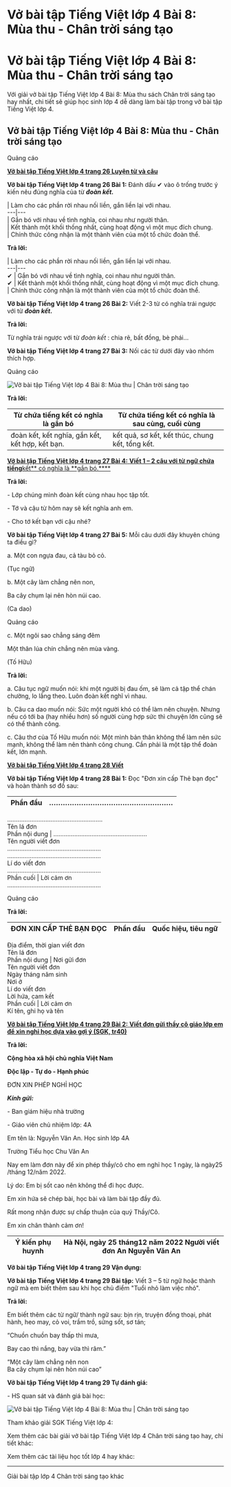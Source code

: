 # Vở bài tập Tiếng Việt lớp 4 Bài 8: Mùa thu - Chân trời sáng tạo

# Vở bài tập Tiếng Việt lớp 4 Bài 8: Mùa thu - Chân trời sáng tạo

Với giải vở bài tập Tiếng Việt lớp 4 Bài 8: Mùa thu sách Chân trời sáng tạo hay nhất, chi tiết sẽ giúp học sinh lớp 4 dễ dàng làm bài tập trong vở bài tập Tiếng Việt lớp 4.

## Vở bài tập Tiếng Việt lớp 4 Bài 8: Mùa thu - Chân trời sáng tạo

Quảng cáo

[**Vở bài tập Tiếng Việt lớp 4 trang 26 Luyện từ và câu**](https://vietjack.com/vbt-tieng-viet-4-ct/luyen-tu-va-cau-trang-26-vbt-tieng-viet-4-tap-1.jsp)

**Vở bài tập Tiếng Việt lớp 4 trang 26 Bài 1:** Đánh dấu ✔ vào ô trống trước ý kiến nêu đúng nghĩa của từ **_đoàn kết._**

| Làm cho các phần rời nhau nối liền, gắn liền lại với nhau.  
---|---  
| Gắn bó với nhau về tình nghĩa, coi nhau như người thân.  
| Kết thành một khối thống nhất, cùng hoạt động vì một mục đích chung.  
| Chính thức công nhận là một thành viên của một tổ chức đoàn thể.   
  
**Trả lời:**

| Làm cho các phần rời nhau nối liền, gắn liền lại với nhau.  
---|---  
✔ | Gắn bó với nhau về tình nghĩa, coi nhau như người thân.  
✔ | Kết thành một khối thống nhất, cùng hoạt động vì một mục đích chung.  
| Chính thức công nhận là một thành viên của một tổ chức đoàn thể.   
  
**Vở bài tập Tiếng Việt lớp 4 trang 26 Bài 2:** Viết 2-3 từ có nghĩa trái ngược với từ **_đoàn kết_.**

**Trả lời:**

Từ nghĩa trái ngược với từ _đoàn kết_ : chia rẽ, bất đồng, bè phái…

**Vở bài tập Tiếng Việt lớp 4 trang 27 Bài 3:** Nối các từ dưới đây vào nhóm thích hợp.

Quảng cáo

![Vở bài tập Tiếng Việt lớp 4 Bài 8: Mùa thu | Chân trời sáng tạo](https://vietjack.com/vbt-tieng-viet-4-ct/images/bai-8-mua-thu-188332.PNG)

**Trả lời:**

Từ chứa tiếng **kết** có nghĩa là **gắn bó** | Từ chứa tiếng **kết** có nghĩa là **sau cùng, cuối cùng**  
---|---  
đoàn kết, kết nghĩa, gắn kết, kết hợp, kết bạn. | kết quả, sơ kết, kết thúc, chung kết, tổng kết.  
  
[**Vở bài tập Tiếng Việt lớp 4 trang 27 Bài 4:** **Viết 1 – 2 câu với từ ngữ chứa tiếng**kết** có nghĩa là **gắn bó.****](https://vietjack.com/vbt-tieng-viet-4-ct/viet-1-2-cau-voi-tu-ngu-chua-tieng-ket-vm.jsp)

**Trả lời:**

\- Lớp chúng mình đoàn kết cùng nhau học tập tốt.

\- Tớ và cậu từ hôm nay sẽ kết nghĩa anh em.

\- Cho tớ kết bạn với cậu nhé?

**Vở bài tập Tiếng Việt lớp 4 trang 27 Bài 5:** Mỗi câu dưới đây khuyên chúng ta điều gì?

a. Một con ngựa đau, cả tàu bỏ cỏ.

(Tục ngữ)

b. Một cây làm chẳng nên non,

Ba cây chụm lại nên hòn núi cao.

(Ca dao)

Quảng cáo

c. Một ngôi sao chẳng sáng đêm

Một thân lúa chín chẳng nên mùa vàng.

(Tố Hữu)

**Trả lời:**

a. Câu tục ngữ muốn nói: khi một người bị đau ốm, sẽ làm cả tập thể chán chường, lo lắng theo. Luôn đoàn kết nghĩ vì nhau.

b. Câu ca dao muốn nói: Sức một người khó có thể làm nên chuyện. Nhưng nếu có tới ba (hay nhiều hơn) số người cùng hợp sức thì chuyện lớn cũng sẽ có thể thành công.

c. Câu thơ của Tố Hữu muốn nói: Một mình bản thân không thể làm nên sức mạnh, không thể làm nên thành công chung. Cần phải là một tập thể đoàn kết, lớn mạnh.

[**Vở bài tập Tiếng Việt lớp 4 trang 28 Viết**](https://vietjack.com/vbt-tieng-viet-4-ct/viet-trang-28-vbt-tieng-viet-4-tap-1.jsp)

**Vở bài tập Tiếng Việt lớp 4 trang 28 Bài 1:** Đọc "Đơn xin cấp Thẻ bạn đọc" và hoàn thành sơ đồ sau:

Phần đầu | ………………………………………………  
---|---  
……………………………………………….  
Tên lá đơn  
Phần nội dung | ………………………………………………  
Tên người viết đơn  
………………………………………………  
………………………………………………  
Lí do viết đơn  
………………………………………………  
Phần cuối | Lời cảm ơn  
………………………………………………  
  
Quảng cáo

**Trả lời:**

ĐƠN XIN CẤP THẺ BẠN ĐỌC | Phần đầu | Quốc hiệu, tiêu ngữ  
---|---|---  
Địa điểm, thời gian viết đơn  
Tên lá đơn  
Phần nội dung | Nơi gửi đơn  
Tên người viết đơn  
Ngày tháng năm sinh  
Nơi ở  
Lí do viết đơn  
Lời hứa, cam kết  
Phần cuối | Lời cảm ơn  
Kí tên, ghi họ và tên  
  
[**Vở bài tập Tiếng Việt lớp 4 trang 29 Bài 2:** **Viết đơn gửi thầy cô giáo lớp em để xin nghỉ học dựa vào gợi ý (SGK, tr40)**](https://vietjack.com/vbt-tieng-viet-4-ct/viet-don-gui-thay-co-giao-lop-em-vm.jsp)

**Trả lời:**

**Cộng hòa xã hội chủ nghĩa Việt Nam**

**Độc lập - Tự do - Hạnh phúc**

ĐƠN XIN PHÉP NGHỈ HỌC

**_Kính gửi:_**

\- Ban giám hiệu nhà trường

\- Giáo viên chủ nhiệm lớp: 4A

Em tên là: Nguyễn Văn An. Học sinh lớp 4A

Trường Tiểu học Chu Văn An

Nay em làm đơn này để xin phép thầy/cô cho em nghỉ học 1 ngày, là ngày25 /tháng 12/năm 2022.

Lý do: Em bị sốt cao nên không thể đi học được.

Em xin hứa sẽ chép bài, học bài và làm bài tập đầy đủ.

Rất mong nhận được sự chấp thuận của quý Thầy/Cô.

Em xin chân thành cảm ơn!

Ý kiến phụ huynh |  Hà Nội, ngày 25 tháng12 năm 2022 Người viết đơn An Nguyễn Văn An  
---|---  
  
**Vở bài tập Tiếng Việt lớp 4 trang 29 Vận dụng:**

**Vở bài tập Tiếng Việt lớp 4 trang 29 Bài tập:** Viết 3 – 5 từ ngữ hoặc thành ngữ mà em biết thêm sau khi học chủ điểm "Tuổi nhỏ làm việc nhỏ".

**Trả lời:**

Em biết thêm các từ ngữ/ thành ngữ sau: bịn rịn, truyện đồng thoại, phát hành, heo may, cỏ voi, trầm trồ, sửng sốt, sơ tán;

“Chuồn chuồn bay thấp thì mưa,

Bay cao thì nắng, bay vừa thì râm.”

“Một cây làm chẳng nên non  
Ba cây chụm lại nên hòn núi cao”

**Vở bài tập Tiếng Việt lớp 4 trang 29 Tự đánh giá:**

\- HS quan sát và đánh giá bài học: 

![Vở bài tập Tiếng Việt lớp 4 Bài 8: Mùa thu | Chân trời sáng tạo](https://vietjack.com/vbt-tieng-viet-4-ct/images/bai-8-mua-thu-188333.PNG)

Tham khảo giải SGK Tiếng Việt lớp 4:

Xem thêm các bài giải vở bài tập Tiếng Việt lớp 4 Chân trời sáng tạo hay, chi tiết khác:

Xem thêm các tài liệu học tốt lớp 4 hay khác:

* * *

Giải bài tập lớp 4 Chân trời sáng tạo khác
